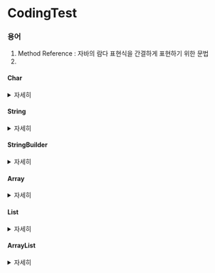 # CodingTest

### 용어
1. Method Reference : 자바의 람다 표현식을 간결하게 표현하기 위한 문법
2. 

#### Char
<details>
  <summary>자세히</summary>

  1. Character.isUpperCase(char) : char이 대문자 여부 확인
  2. Character.isLowerCase(char) : char이 소문자 여부 확인
  3. Character.toUpperCase(char) : char의 대문자 반환
  4. Character.toLowerCase(char) : char의 소문자 반환
</details>

#### String
<details>
  <summary>자세히</summary>
  <span><b> 문자열 + int = 문자열</b></span>

  1. String replaceAll(): 두 번째 매개변수로 정규 표현식과 일치하는 모든 패턴을 대체.
  2. String replace(): 첫 번째 발견된 문자열만을 대체
  3. String toLowerCase() : 소문자로 변환
  4. String toUpperCase() : 대문자로 변환
  5. String concat(String) : 문자열 합치기
  6. String contains(String) : 포함하는지 여부 확인
  7. String substring(int) : 해당 인덱스부터 끝까지 자르기
  8. Char charAt() :문자열에서 특정 위치에 있는 문자를 반환
  9. String[] split() : 문자열을 특정 구분자를 기준으로 나누어 배열로 반환
  10. Boolean endsWith(string) : 문자열이 특정한 접미사로 끝나는지 여부 확인
  11. Boolean startsWith(string) : 문자열이 특정한 접두사로 시작하는지 여부 확인
  12. String trim() : 문자열의 앞과 뒤에서 공백을 제거
  13. String join(CharSequence delimiter, CharSequence... elements) : 문자열을 결합할 때 사용
</details>

#### StringBuilder
<details>
  <summary>자세히</summary>

  1. append(String) : 추가
  2. repeat(int) :현재 내용을 지정된 횟수만큼 반복하여 추가 -> string에서 사용 가능

</details>


#### Array
<details>
  <summary>자세히</summary>
  
  1. Arrays.copyOfRange([],int, int) : 범위를 지정해서 일부 요소만을 복사
  2. Arrays.copyOf([],int) : 처음부터 int까지를 복사
  3. System.arraycopy(Object src, int srcPos, Object dest, int destPos, int length) : 배열의 일부 또는 전체 요소를 다른 배열로 복사
       src: 복사할 배열(소스 배열)
       srcPos: 소스 배열에서 복사를 시작할 인덱스
       dest: 복사된 요소가 들어갈 대상 배열(목적지 배열)
       destPos: 대상 배열에서 복사를 시작할 인덱스
       length: 복사할 요소의 개수
 4. Boolean Arrays.equals([],[]) : 두 배열의 원소를 한번에 비교하여 boolean 값을 반환함

  
</details>

#### List
<details>
  <summary>자세히</summary>

  1. size() : List의 크기를 반환한다.
  2. indexOf(object) : List의 원소중 Object의 원소의 index를 반환
    
</details>


#### ArrayList
<details>
  <summary>자세히</summary>

  1. add() : 추가
  2. get(int) : 해당 index를 반환
  3. size() : ArrayList 크기 반환
  4. remove(int) : 
  
</details>
